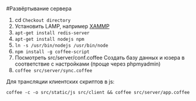 #Развёртывание сервера
1. cd `Checkout directory`
1. Установить LAMP, например [XAMMP](http://help.ubuntu.ru/wiki/xampp)
1. `apt-get install redis-server`
1. `apt-get install nodejs npm`
1. `ln -s /usr/bin/nodejs /usr/bin/node`
1. `npm install -g coffee-script`
1. Посмотреть src/server/conf.coffee
Создать базу данных и юзера в соответствие с настройками (проще через phpmyadmin)
1. `coffee src/server/sync.coffee`

Для трансляции клиентских скриптов в js:

`coffee -c -o src/static/js src/client && coffee src/server/app.coffee`
